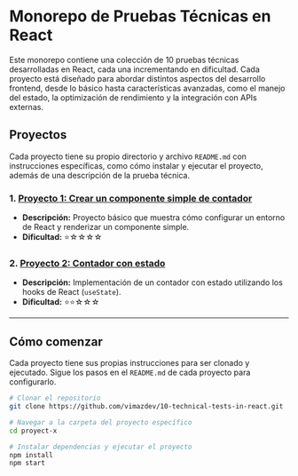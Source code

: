 # Monorepo de Pruebas Técnicas en React

Este monorepo contiene una colección de 10 pruebas técnicas desarrolladas en React, cada una incrementando en dificultad. Cada proyecto está diseñado para abordar distintos aspectos del desarrollo frontend, desde lo básico hasta características avanzadas, como el manejo del estado, la optimización de rendimiento y la integración con APIs externas.

## Proyectos

Cada proyecto tiene su propio directorio y archivo `README.md` con instrucciones específicas, como cómo instalar y ejecutar el proyecto, además de una descripción de la prueba técnica.

### 1. [Proyecto 1: Crear un componente simple de contador](./1-counter-master/README.md)
- **Descripción:** Proyecto básico que muestra cómo configurar un entorno de React y renderizar un componente simple.
- **Dificultad:** ⭐☆☆☆☆

### 2. [Proyecto 2: Contador con estado](./2-dinamic-list/README.md)
- **Descripción:** Implementación de un contador con estado utilizando los hooks de React (`useState`).
- **Dificultad:** ⭐⭐☆☆☆


---

## Cómo comenzar

Cada proyecto tiene sus propias instrucciones para ser clonado y ejecutado. Sigue los pasos en el `README.md` de cada proyecto para configurarlo.

```bash
# Clonar el repositorio
git clone https://github.com/vimazdev/10-technical-tests-in-react.git

# Navegar a la carpeta del proyecto específico
cd proyect-x

# Instalar dependencias y ejecutar el proyecto
npm install
npm start
